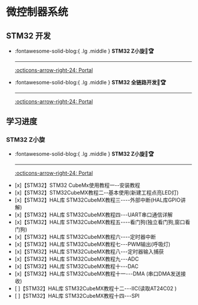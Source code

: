# 微控制器系统

## STM32 开发
<div class="grid cards" markdown>

-   :fontawesome-solid-blog:{ .lg .middle } __STM32 Z小旋🎯🏆__

    ---

    [:octicons-arrow-right-24: <a href="https://blog.csdn.net/as480133937/category_9188655.html" target="_blank"> Portal </a>](#)

-   :fontawesome-solid-blog:{ .lg .middle } __STM32 全链路开发🎯🏆__

    ---

    [:octicons-arrow-right-24: <a href="https://blog.csdn.net/Mculover666/article/details/126943245" target="_blank"> Portal </a>](#)

</div>

## 学习进度

### STM32 Z小旋

<div class="grid cards" markdown>

-   :fontawesome-solid-blog:{ .lg .middle } __STM32 Z小旋🎯🏆__

    ---

    [:octicons-arrow-right-24: <a href="https://blog.csdn.net/as480133937/article/details/99935090" target="_blank"> Portal </a>](#)

</div>


- [x]【STM32】STM32 CubeMx使用教程一--安装教程  
- [x]【STM32】STM32CubeMX教程二--基本使用(新建工程点亮LED灯)                                              
- [x]【STM32】HAL库 STM32CubeMX教程三----外部中断(HAL库GPIO讲解)                                       
- [x]【STM32】HAL库 STM32CubeMX教程四---UART串口通信详解                                                   
- [x]【STM32】HAL库 STM32CubeMX教程五----看门狗(独立看门狗,窗口看门狗)                                 
- [x]【STM32】HAL库 STM32CubeMX教程六----定时器中断                                                               
- [x]【STM32】HAL库 STM32CubeMX教程七---PWM输出(呼吸灯)      
- [x]【STM32】HAL库 STM32CubeMX教程八---定时器输入捕获                                                         
- [x]【STM32】HAL库 STM32CubeMX教程九---ADC                                                                            
- [x]【STM32】HAL库 STM32CubeMX教程十---DAC                                                                           
- [x]【STM32】HAL库 STM32CubeMX教程十一---DMA (串口DMA发送接收)                                     
- [ ]【STM32】HAL库 STM32CubeMX教程十二---IIC(读取AT24C02 )
- [ ]【STM32】HAL库 STM32CubeMX教程十四---SPI
























